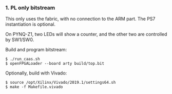 ### 1. PL only bitstream

This only uses the fabric, with no connection to the ARM part. The PS7 instantiation is optional. 

On PYNQ-Z1, two LEDs will show a counter, and the other two are controlled by SW1/SW0. 

Build and program bitstream:

```
$ ./run_caas.sh
$ openFPGALoader --board arty build/top.bit
```

Optionally, build with Vivado:

```
$ source /opt/Xilinx/Vivado/2019.1/settings64.sh
$ make -f Makefile.vivado
```
